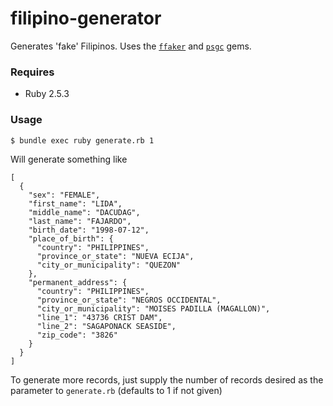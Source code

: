 # filipino-generator

Generates 'fake' Filipinos. Uses the [`ffaker`](https://github.com/ffaker/ffaker) and [`psgc`](https://github.com/aisrael/psgc) gems.

### Requires

* Ruby 2.5.3

### Usage

```
$ bundle exec ruby generate.rb 1
```

Will generate something like
```
[
  {
    "sex": "FEMALE",
    "first_name": "LIDA",
    "middle_name": "DACUDAG",
    "last_name": "FAJARDO",
    "birth_date": "1998-07-12",
    "place_of_birth": {
      "country": "PHILIPPINES",
      "province_or_state": "NUEVA ECIJA",
      "city_or_municipality": "QUEZON"
    },
    "permanent_address": {
      "country": "PHILIPPINES",
      "province_or_state": "NEGROS OCCIDENTAL",
      "city_or_municipality": "MOISES PADILLA (MAGALLON)",
      "line_1": "43736 CRIST DAM",
      "line_2": "SAGAPONACK SEASIDE",
      "zip_code": "3826"
    }
  }
]
```

To generate more records, just supply the number of records desired as the parameter to `generate.rb` (defaults to 1 if not given)
